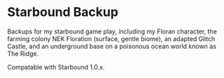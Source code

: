 # Starbound Backup

Backups for my starbound game play, including my Floran character, the farming colony NEK Floration (surface, gentle biome), an adapted Glitch Castle, and an underground base on a poisonous ocean world known as The Ridge.

Compatable with Starbound 1.0.x.
